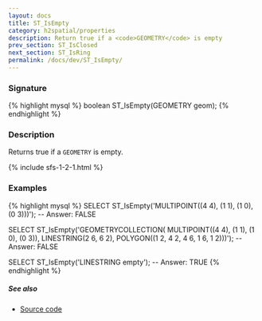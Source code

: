 ```yaml
---
layout: docs
title: ST_IsEmpty
category: h2spatial/properties
description: Return true if a <code>GEOMETRY</code> is empty
prev_section: ST_IsClosed
next_section: ST_IsRing
permalink: /docs/dev/ST_IsEmpty/
---
```


### Signature

{% highlight mysql %}
boolean ST_IsEmpty(GEOMETRY geom);
{% endhighlight %}

### Description

Returns true if a `GEOMETRY` is empty.

{% include sfs-1-2-1.html %}

### Examples

{% highlight mysql %}
SELECT ST_IsEmpty('MULTIPOINT((4 4), (1 1), (1 0), (0 3)))');
-- Answer: FALSE

SELECT ST_IsEmpty('GEOMETRYCOLLECTION(
                      MULTIPOINT((4 4), (1 1), (1 0), (0 3)), 
                      LINESTRING(2 6, 6 2), 
                      POLYGON((1 2, 4 2, 4 6, 1 6, 1 2)))');
-- Answer: FALSE

SELECT ST_IsEmpty('LINESTRING empty');
-- Answer: TRUE
{% endhighlight %}

##### See also

* <a href="https://github.com/irstv/H2GIS/blob/master/h2spatial/src/main/java/org/h2gis/h2spatial/internal/function/spatial/properties/ST_IsEmpty.java" target="_blank">Source code</a>
